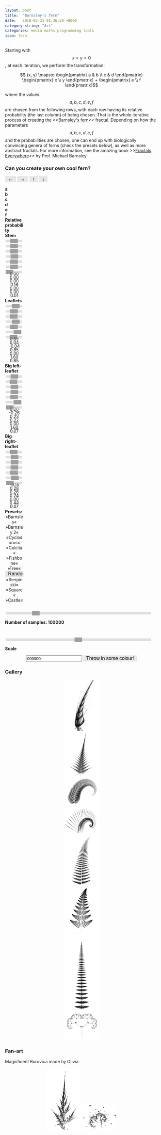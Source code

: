 ```yaml
---
layout: post
title:  "Barnsley's fern"
date:   2018-03-31 01:36:59 +0000
category-string: "Art"
categories: media maths programming tools
icon: fern
---
```


<script src="/assets/script/jscolor.min.js"></script>

<!-- Controls of the game -->

<style>
.slidecontainer {
    width: 100%;
}

.slider {
    -webkit-appearance: none;
    width: 100%;
    height: 8px;
    background: #d3d3d3;
    outline: none;
    opacity: 0.7;
    -webkit-transition: .2s;
    transition: opacity .2s;
}

.slider:hover {
    opacity: 1;
}

.slider::-webkit-slider-thumb {
    -webkit-appearance: none;
    appearance: none;
    width: 25px;
    height: 14px;
    background: #777;
    cursor: pointer;
}

.slider::-moz-range-thumb {
    width: 12px;
    height: 12px;
    background: #4CAF50;
    cursor: pointer;
}

.button {
    background-color: #e7e7e7;
    color: black;
    border: none;
    padding: 1px 10px;
    text-align: center;
    text-decoration: none;
    display: inline-block;
    font-size: 16px;
    cursor: pointer;
  }
</style>


Starting with $$x = y = 0$$, at each iteration, we perform the transformation:

$$ (x, y) \mapsto \begin{pmatrix} a & b \\ c & d \end{pmatrix} \begin{pmatrix} x \\ y \end{pmatrix} + \begin{pmatrix} e \\ f \end{pmatrix}$$

where the values $$a, b, c, d, e, f$$ are chosen from the following rows, with each row having its relative probability (the last column) of being chosen. That is the whole iterative process of creating the >>[Barnsley's fern](https://en.wikipedia.org/wiki/Barnsley_fern)<< fractal. Depending on how the parameters $$a,b,c,d,e,f$$ and the probabilities are chosen, one can end up with biologically convincing genera of ferns (check the presets below), as well as more abstract fractals. For more information, see the amazing book >>[Fractals Everywhere](https://www.amazon.co.uk/Fractals-Everywhere-Prof-Michael-Barnsley/dp/0120790610)<< by Prof. Michael Barnsley.

### Can you create your own cool fern?

<!-- Canvas -->



<center>  
  <canvas id="canvas" style="width:70%;"></canvas>
</center>

<!-- Controls -->
<button onclick="ctx.translate(-canvas.width/50, 0); draw_fern();" class="button"> &larr; </button>
<button onclick="ctx.translate(canvas.width/50, 0); draw_fern();" class="button"> &rarr; </button>
<button onclick="ctx.translate(0, -canvas.width/50); draw_fern();" class="button"> &uarr; </button>
<button onclick="ctx.translate(0, canvas.width/50); draw_fern();" class="button"> &darr; </button>


<div class="row" style="width:100%;">
  <div class="column" style="font-weight:bold; width:12%;"> </div>
  <div class="column" style="font-weight:bold; width:12%;"> a </div>
  <div class="column" style="font-weight:bold; width:12%;"> b </div>
  <div class="column" style="font-weight:bold; width:12%;"> c </div>
  <div class="column" style="font-weight:bold; width:12%;"> d </div>
  <div class="column" style="font-weight:bold; width:12%;"> e </div>
  <div class="column" style="font-weight:bold; width:12%;"> f </div>
  <div class="column" style="font-weight:bold; width:12%;"> Relative probability </div>
</div>
<div class="row" style="width:100%;">
  <div class="column" style="font-weight:bold; width:12%;"> Stem </div>
  <div class="column" style="font-weight:bold; width:12%;">  <input type="range" class="slider" oninput="update_captions()"  step="0.01" min="-2.0" max="2.0" id="a1" style="width:90%" value="0.0"/> </div>
  <div class="column" style="font-weight:bold; width:12%;">  <input type="range" class="slider" oninput="update_captions()"  step="0.01" min="-2.0" max="2.0" id="b1" style="width:90%" value="0.0"/> </div>
  <div class="column" style="font-weight:bold; width:12%;">  <input type="range" class="slider" oninput="update_captions()"  step="0.01" min="-2.0" max="2.0" id="c1"  style="width:90%" value="0.0"/>  </div>
  <div class="column" style="font-weight:bold; width:12%;">  <input type="range" class="slider" oninput="update_captions()"  step="0.01" min="-2.0" max="2.0" id="d1"  style="width:90%" value="0.16"/>  </div>
  <div class="column" style="font-weight:bold; width:12%;">  <input type="range" class="slider" oninput="update_captions()"  step="0.01" min="-2.0" max="2.0" id="e1"  style="width:90%" value="0.0"/>  </div>
  <div class="column" style="font-weight:bold; width:12%;">  <input type="range" class="slider" oninput="update_captions()"  step="0.01" min="-2.0" max="2.0" id="f1"  style="width:90%" value="0.0"/>  </div>
  <div class="column" style="font-weight:bold; width:12%;">  <input type="range" class="slider" oninput="update_captions()"  step="0.01" min="0.0" max="2.0" id="p1"  style="width:90%" value="0.01"/>  </div>
</div>
<div class="row" style="width:100%;">
  <div class="column" align="center" style="margin-top: -5px; width:12%;">  </div>
  <div class="column" align="center" id="a1o" style="margin-top: -5px; width:12%;"> 0.00 </div>
  <div class="column" align="center" id="b1o" style="margin-top: -5px; width:12%;"> 0.00 </div>
  <div class="column" align="center" id="c1o" style="margin-top: -5px; width:12%;"> 0.00 </div>
  <div class="column" align="center" id="d1o" style="margin-top: -5px; width:12%;"> 0.16 </div>
  <div class="column" align="center" id="e1o" style="margin-top: -5px; width:12%;"> 0.00 </div>
  <div class="column" align="center" id="f1o" style="margin-top: -5px; width:12%;"> 0.00 </div>
  <div class="column" align="center" id="p1o" style="margin-top: -5px; width:12%;"> 0.01 </div>
</div>
<div class="row" style="width:100%;">
  <div class="column" style="font-weight:bold; width:12%;"> Leaflets </div>
  <div class="column" style="font-weight:bold; width:12%;">  <input type="range" class="slider" oninput="update_captions()"  step="0.01" min="-2.0" max="2.0" id="a2"  style="width:90%" value="0.85"/>  </div>
  <div class="column" style="font-weight:bold; width:12%;">  <input type="range" class="slider" oninput="update_captions()"  step="0.01" min="-2.0" max="2.0" id="b2"  style="width:90%" value="0.04"/>  </div>
  <div class="column" style="font-weight:bold; width:12%;">  <input type="range" class="slider" oninput="update_captions()"  step="0.01" min="-2.0" max="2.0" id="c2"  style="width:90%" value="-0.04"/>  </div>
  <div class="column" style="font-weight:bold; width:12%;">  <input type="range" class="slider" oninput="update_captions()"  step="0.01" min="-2.0" max="2.0" id="d2"  style="width:90%" value="0.85"/>  </div>
  <div class="column" style="font-weight:bold; width:12%;">  <input type="range" class="slider" oninput="update_captions()"  step="0.01" min="-2.0" max="2.0" id="e2"  style="width:90%" value="0.0"/>  </div>
  <div class="column" style="font-weight:bold; width:12%;">  <input type="range" class="slider" oninput="update_captions()"  step="0.01" min="-2.0" max="2.0" id="f2"  style="width:90%" value="1.60"/>  </div>
  <div class="column" style="font-weight:bold; width:12%;">  <input type="range" class="slider" oninput="update_captions()"  step="0.01" min="0.0" max="2.0" id="p2"  style="width:90%" value="0.85"/> </div>
</div>
<div class="row" style="width:100%;">
  <div class="column" align="center" style="margin-top: -5px; width:12%;">  </div>
  <div class="column" align="center" id="a2o" style="margin-top: -5px; width:12%;"> 0.85 </div>
  <div class="column" align="center" id="b2o" style="margin-top: -5px; width:12%;"> 0.04 </div>
  <div class="column" align="center" id="c2o" style="margin-top: -5px; width:12%;"> -0.04 </div>
  <div class="column" align="center" id="d2o" style="margin-top: -5px; width:12%;"> 0.85 </div>
  <div class="column" align="center" id="e2o" style="margin-top: -5px; width:12%;"> 0.00 </div>
  <div class="column" align="center" id="f2o" style="margin-top: -5px; width:12%;"> 1.60 </div>
  <div class="column" align="center" id="p2o" style="margin-top: -5px; width:12%;"> 0.85 </div>
</div>
<div class="row" style="width:100%;">
  <div class="column" style="font-weight:bold; width:12%;"> Big left-leaflet </div>
  <div class="column" style="font-weight:bold; width:12%;">  <input type="range" class="slider" oninput="update_captions()"  step="0.01" min="-2.0" max="2.0" id="a3"  style="width:90%" value="0.20"/>  </div>
  <div class="column" style="font-weight:bold; width:12%;">  <input type="range" class="slider" oninput="update_captions()"  step="0.01" min="-2.0" max="2.0" id="b3"  style="width:90%" value="-0.26"/>  </div>
  <div class="column" style="font-weight:bold; width:12%;">  <input type="range" class="slider" oninput="update_captions()"  step="0.01" min="-2.0" max="2.0" id="c3"  style="width:90%" value="0.23"/>  </div>
  <div class="column" style="font-weight:bold; width:12%;">  <input type="range" class="slider" oninput="update_captions()"  step="0.01" min="-2.0" max="2.0" id="d3"  style="width:90%" value="0.22"/>  </div>
  <div class="column" style="font-weight:bold; width:12%;">  <input type="range" class="slider" oninput="update_captions()"  step="0.01" min="-2.0" max="2.0" id="e3"  style="width:90%" value="0.0"/>  </div>
  <div class="column" style="font-weight:bold; width:12%;">  <input type="range" class="slider" oninput="update_captions()"  step="0.01" min="-2.0" max="2.0" id="f3"  style="width:90%" value="1.60"/>  </div>
  <div class="column" style="font-weight:bold; width:12%;">  <input type="range" class="slider" oninput="update_captions()"  step="0.01" min="0.0" max="2.0" id="p3"  style="width:90%" value="0.07"/>  </div>
</div>
<div class="row" style="width:100%;">
  <div class="column" align="center" style="margin-top: -5px; width:12%;">  </div>
  <div class="column" align="center" id="a3o" style="margin-top: -5px; width:12%;"> 0.20 </div>
  <div class="column" align="center" id="b3o" style="margin-top: -5px; width:12%;"> -0.26 </div>
  <div class="column" align="center" id="c3o" style="margin-top: -5px; width:12%;"> 0.23 </div>
  <div class="column" align="center" id="d3o" style="margin-top: -5px; width:12%;"> 0.22 </div>
  <div class="column" align="center" id="e3o" style="margin-top: -5px; width:12%;"> 0.00 </div>
  <div class="column" align="center" id="f3o" style="margin-top: -5px; width:12%;"> 1.60 </div>
  <div class="column" align="center" id="p3o" style="margin-top: -5px; width:12%;"> 0.07 </div>
</div>
<div class="row" style="width:100%;">
  <div class="column" style="font-weight:bold; width:12%;"> Big right-leaflet </div>
  <div class="column" style="font-weight:bold; width:12%;">  <input type="range" class="slider" oninput="update_captions()"  step="0.01" min="-2.0" max="2.0" id="a4"  style="width:90%" value="-0.15"/>  </div>
  <div class="column" style="font-weight:bold; width:12%;">  <input type="range" class="slider" oninput="update_captions()"  step="0.01" min="-2.0" max="2.0" id="b4"  style="width:90%" value="0.28"/>  </div>
  <div class="column" style="font-weight:bold; width:12%;">  <input type="range" class="slider" oninput="update_captions()"  step="0.01" min="-2.0" max="2.0" id="c4"  style="width:90%" value="0.26"/>  </div>
  <div class="column" style="font-weight:bold; width:12%;">  <input type="range" class="slider" oninput="update_captions()"  step="0.01" min="-2.0" max="2.0" id="d4"  style="width:90%" value="0.24"/>  </div>
  <div class="column" style="font-weight:bold; width:12%;">  <input type="range" class="slider" oninput="update_captions()"  step="0.01" min="-2.0" max="2.0" id="e4"  style="width:90%" value="0.0"/>  </div>
  <div class="column" style="font-weight:bold; width:12%;">  <input type="range" class="slider" oninput="update_captions()"  step="0.01" min="-2.0" max="2.0" id="f4"  style="width:90%" value="0.44"/>  </div>
  <div class="column" style="font-weight:bold; width:12%;">  <input type="range" class="slider" oninput="update_captions()"  step="0.01" min="0.0" max="2.0" id="p4"  style="width:90%" value="0.07"/> </div>
</div>
<div class="row" style="width:100%;">
  <div class="column" align="center" style="margin-top: -5px; width:12%;">  </div>
  <div class="column" align="center" id="a4o" style="margin-top: -5px; width:12%;"> -0.15 </div>
  <div class="column" align="center" id="b4o" style="margin-top: -5px; width:12%;"> 0.28 </div>
  <div class="column" align="center" id="c4o" style="margin-top: -5px; width:12%;"> 0.26 </div>
  <div class="column" align="center" id="d4o" style="margin-top: -5px; width:12%;"> 0.24 </div>
  <div class="column" align="center" id="e4o" style="margin-top: -5px; width:12%;"> 0.00 </div>
  <div class="column" align="center" id="f4o" style="margin-top: -5px; width:12%;"> 0.44 </div>
  <div class="column" align="center" id="p4o" style="margin-top: -5px; width:12%;"> 0.07 </div>
</div>

<div class="row">
  <div class="column" style="width:12%; font-weight:bold;"> Presets: </div>
  <div class="column" style="width:12%" align="center"> <a onclick="set_preset('barnsley')"> »Barnsley«</a> </div>
  <div class="column" style="width:12%" align="center"> <a onclick="set_preset('barnsley2')"> »Barnsley 2«</a> </div>
  <div class="column" style="width:12%" align="center"> <a onclick="set_preset('cyclosorus')"> »Cyclosorus«</a> </div>
  <div class="column" style="width:12%" align="center"> <a onclick="set_preset('culcita')"> »Culcita«</a> </div>
  <div class="column" style="width:12%" align="center"> <a onclick="set_preset('fishbone')"> »Fishbone«</a> </div>
  <div class="column" style="width:12%" align="center"> <a onclick="set_preset('tree')"> »Tree«</a> </div>
  <div class="column" style="width:12%" align="center"> <button onclick="set_random()" class="button"> Randomize! </button> </div>
</div>

<div class="row">
  <div class="column" style="width:12%; font-weight:bold;"> </div>
  <div class="column" style="width:12%" align="center"> <a onclick="set_preset('sierpinski')"> »Sierpinski«</a> </div>
  <div class="column" style="width:12%" align="center"> <a onclick="set_preset('square')"> »Square«</a> </div>
  <div class="column" style="width:12%" align="center">  <a onclick="set_preset('castle')"> »Castle«</a>  </div>
  <div class="column" style="width:12%" align="center">  </div>
  <div class="column" style="width:12%" align="center">  </div>
  <div class="column" style="width:12%" align="center">  </div>
  <div class="column" style="width:12%" align="center">  </div>
</div>

<div style="padding-top: 25px;">
<input type="range" min="5000" max="500000" value="100000" step="5000" class="slider" id="samples_slider" oninput="update_samples(); draw_fern();" style="width:95%;">
<p id="samples_output" style="font-weight:bold;"> Number of samples: 100000 </p>
</div>

<div style="padding-top: 25px;">
<input type="range" class="slider" id="scale_slider" oninput="update_scale(); draw_fern();" style="width:95%;">
<p style="font-weight:bold;"> Scale </p>
</div>

 <div align="center" class="row"> <input type="text" class="jscolor" id="colorinput" value="000000"> <button class="button" onclick="set_colour()"> Throw in some colour! </button> </div>

<!-- Gallery  -->



### Gallery
<div align="center">
<div class="row">
<div class="column" style="width:23%;"><img src="/assets/image/bernsleys_fern_gallery/1.png"></div>
<div class="column" style="width:23%;"><img src="/assets/image/bernsleys_fern_gallery/2.png"></div>
<div class="column" style="width:23%;"><img src="/assets/image/bernsleys_fern_gallery/3.png"></div>
<div class="column" style="width:23%;"><img src="/assets/image/bernsleys_fern_gallery/4.png"></div>
</div>

<div class="row">
<div class="column" style="width:23%;"><img src="/assets/image/bernsleys_fern_gallery/5.png"></div>
<div class="column" style="width:23%;"><img src="/assets/image/bernsleys_fern_gallery/6.png"></div>
<div class="column" style="width:23%;"><img src="/assets/image/bernsleys_fern_gallery/7.png"></div>
<div class="column" style="width:23%;"><img src="/assets/image/bernsleys_fern_gallery/8.png"></div>
</div>
</div>

### Fan-art
Magnificent Borovica made by Olivia:
<div align="center">
<img src="/assets/image/bernsleys_fern_gallery/borovica.png" style="width:23%;">
<img src="/assets/image/bernsleys_fern_gallery/leafy.png" style="width:23%;">
</div>



<!-- Javascript -->

<script>
  var canvas = document.getElementById('canvas');
  canvas.width = canvas.clientWidth;
  canvas.height =  canvas.clientWidth;
  var ctx = canvas.getContext("2d");
  var clr = '#000000';

  var scale = canvas.height/11;
  document.getElementById('scale_slider').min = scale/10;
  document.getElementById('scale_slider').step = scale/5;
  document.getElementById('scale_slider').max = scale*20;
  document.getElementById('scale_slider').value = scale;


  function hexToRgb(hex) {
    var result = /^#?([a-f\d]{2})([a-f\d]{2})([a-f\d]{2})$/i.exec(hex);
    return result ? {
        r: parseInt(result[1], 16),
        g: parseInt(result[2], 16),
        b: parseInt(result[3], 16)
    } : null;
  }


  function update_scale() {
    scale = parseFloat(document.getElementById('scale_slider').value);
  }

  function update_captions() {
    for (v in {a:'a', b:'b', c:'c', d:'d', e:'e', f:'f', p:'p'}) {
      for (n in {'1':'1', '2':'2', '3':'3', '4':'4'}) {
        vid = v + n;
        document.getElementById(vid + 'o').innerHTML = parseFloat(document.getElementById(vid).value).toFixed(2);
      }
    }
    draw_fern();
  }
  function update_samples() {
    var samples = parseInt(document.getElementById("samples_slider").value);
    document.getElementById("samples_output").innerHTML = "Number of samples: " + samples;
  }


  function draw_fern() {
    // clean the canvas
    ctx.save();
    ctx.setTransform(1, 0, 0, 1, 0, 0);
    ctx.clearRect(0, 0, canvas.width, canvas.height);
    ctx.restore();

    var samples = parseInt(document.getElementById("samples_slider").value);

    // normalize row probabilities
    var p1 = parseFloat(document.getElementById("p1").value);
    var p2 = parseFloat(document.getElementById("p2").value);
    var p3 = parseFloat(document.getElementById("p3").value);
    var p4 = parseFloat(document.getElementById("p4").value);
    var sump = p1 + p2 + p3 + p4;
    p1 = p1/sump; p2 = p2/sump; p3 = p3/sump; p4=p4/sump;

    var x = 0, y = 0;


    var rv = {
      '1': [parseFloat(document.getElementById("a1").value), parseFloat(document.getElementById("b1").value),
            parseFloat(document.getElementById("c1").value), parseFloat(document.getElementById("d1").value),
            parseFloat(document.getElementById("e1").value), parseFloat(document.getElementById("f1").value)],

      '2': [parseFloat(document.getElementById("a2").value), parseFloat(document.getElementById("b2").value),
            parseFloat(document.getElementById("c2").value), parseFloat(document.getElementById("d2").value),
            parseFloat(document.getElementById("e2").value), parseFloat(document.getElementById("f2").value)],

      '3': [parseFloat(document.getElementById("a3").value), parseFloat(document.getElementById("b3").value),
            parseFloat(document.getElementById("c3").value), parseFloat(document.getElementById("d3").value),
            parseFloat(document.getElementById("e3").value), parseFloat(document.getElementById("f3").value)],

      '4': [parseFloat(document.getElementById("a4").value), parseFloat(document.getElementById("b4").value),
            parseFloat(document.getElementById("c4").value), parseFloat(document.getElementById("d4").value),
            parseFloat(document.getElementById("e4").value), parseFloat(document.getElementById("f4").value)]
    }

    var a, b, c, d, e, f;

    for (var i = 0; i < samples; i++) {
      // Roll a die to choose the row
      var die = Math.random();
      if (die <= p1) {
        a = rv['1'][0]; b = rv['1'][1]; c = rv['1'][2]; d = rv['1'][3]; e = rv['1'][4]; f = rv['1'][5];
      } else if (die <= p1 + p2) {
        a = rv['2'][0]; b = rv['2'][1]; c = rv['2'][2]; d = rv['2'][3]; e = rv['2'][4]; f = rv['2'][5];
      } else if (die <= p1 + p2 + p3) {
        a = rv['3'][0]; b = rv['3'][1]; c = rv['3'][2]; d = rv['3'][3]; e = rv['3'][4]; f = rv['3'][5];
      } else {
        a = rv['4'][0]; b = rv['4'][1]; c = rv['4'][2]; d = rv['4'][3]; e = rv['4'][4]; f = rv['4'][5];
      }

      var oldx = parseFloat(x), oldy = parseFloat(y);
      x = a*oldx + b*oldy + e;
      y = c*oldx + d*oldy + f;

      ctx.fillRect(canvas.width/2 + scale*x, canvas.height - scale*y - 20, 1, 1);
    }
  }

  function set_preset(name) {
    fern = ferns[name];
    for (key in fern) {
      document.getElementById(key).value = fern[key];
    }
    update_captions();
    draw_fern();
  }

  function set_random() {
    for (key in ferns["barnsley"]) {
      var altvalue = parseFloat(document.getElementById(key).value) + (Math.random() - 0.5)/8;

      document.getElementById(key).value = Math.max(parseFloat(document.getElementById(key).min), Math.min(parseFloat(document.getElementById(key).max),
      altvalue));
    }
    update_captions();
    draw_fern();
  }

  function set_colour() {
    ctx.fillStyle = "#" + document.getElementById("colorinput").value;
    draw_fern();
  }

  ferns = {
    "barnsley": {
      "a1": 0.00,
      "b1": 0.00,
      "c1": 0.00,
      "d1": 0.16,
      "e1": 0.00,
      "f1": 0.00,
      "p1": 0.01,

      "a2": 0.85,
      "b2": 0.04,
      "c2": -0.04,
      "d2": 0.85,
      "e2": 0.00,
      "f2": 1.60,
      "p2": 0.85,

      "a3": 0.20,
      "b3": -0.26,
      "c3": 0.23,
      "d3": 0.22,
      "e3": 0.00,
      "f3": 1.60,
      "p3": 0.07,

      "a4": -0.15,
      "b4": 0.28,
      "c4": 0.26,
      "d4": 0.24,
      "e4": 0.00,
      "f4": 0.44,
      "p4": 0.07
    },

    "culcita": {
      "a1": 0.00,
      "b1": 0.00,
      "c1": 0.00,
      "d1": 0.25,
      "e1": 0.00,
      "f1": -0.14,
      "p1": 0.02,

      "a2": 0.85,
      "b2": 0.02,
      "c2": -0.02,
      "d2": 0.83,
      "e2": 0.00,
      "f2": 1.00,
      "p2": 0.84,

      "a3": 0.09,
      "b3": -0.28,
      "c3": 0.3,
      "d3": 0.11,
      "e3": 0.00,
      "f3": 0.60,
      "p3": 0.07,

      "a4": -0.09,
      "b4": 0.28,
      "c4": 0.3,
      "d4": 0.09,
      "e4": 0.00,
      "f4": 0.70,
      "p4": 0.07
    },

    "fishbone": {
      "a1": 0.00,
      "b1": 0.00,
      "c1": 0.00,
      "d1": 0.25,
      "e1": 0.00,
      "f1": -0.4,
      "p1": 0.02,

      "a2": 0.95,
      "b2": 0.002,
      "c2": -0.002,
      "d2": 0.93,
      "e2": -0.002,
      "f2": 0.5,
      "p2": 0.84,

      "a3": 0.035,
      "b3": -0.11,
      "c3": 0.27,
      "d3": 0.01,
      "e3": 0.047,
      "f3": 0.06,
      "p3": 0.07,

      "a4": -0.04,
      "b4": 0.11,
      "c4": 0.27,
      "d4": 0.01,
      "e4": 0.047,
      "f4": 0.06,
      "p4": 0.07
    },

    "cyclosorus": {
      "a1": 0.00,
      "b1": 0.00,
      "c1": 0.00,
      "d1": 0.25,
      "e1": 0.00,
      "f1": -0.4,
      "p1": 0.02,

      "a2": 0.95,
      "b2": 0.005,
      "c2": -0.005,
      "d2": 0.93,
      "e2": -0.002,
      "f2": 0.5,
      "p2": 0.84,

      "a3": 0.035,
      "b3": -0.2,
      "c3": 0.16,
      "d3": 0.04,
      "e3": -0.09,
      "f3": 0.02,
      "p3": 0.07,

      "a4": -0.04,
      "b4": 0.2,
      "c4": 0.16,
      "d4": 0.04,
      "e4": 0.083,
      "f4": 0.12,
      "p4": 0.07
    },

    "barnsley2": {
      "a1": 0.00,
      "b1": 0.00,
      "c1": 0.00,
      "d1": 0.2,
      "e1": 0.00,
      "f1": -0.12,
      "p1": 0.01,

      "a2": 0.845,
      "b2": 0.035,
      "c2": -0.035,
      "d2": 0.82,
      "e2": 0.00,
      "f2": 1.60,
      "p2": 0.85,

      "a3": 0.20,
      "b3": -0.31,
      "c3": 0.255,
      "d3": 0.245,
      "e3": 0.00,
      "f3": 0.29,
      "p3": 0.07,

      "a4": -0.15,
      "b4": 0.24,
      "c4": 0.25,
      "d4": 0.2,
      "e4": 0.00,
      "f4": 0.68,
      "p4": 0.07
    },

    "tree": {
        "a1": 0.00,
        "b1": 0.00,
        "c1": 0.00,
        "d1": 0.5,
        "e1": 0.00,
        "f1": 0.0,
        "p1": 0.05,

        "a2": 0.42,
        "b2": -0.42,
        "c2": 0.42,
        "d2": 0.42,
        "e2": 0.00,
        "f2": 0.2,
        "p2": 0.4,

        "a3": 0.42,
        "b3": 0.42,
        "c3": -0.42,
        "d3": 0.42,
        "e3": 0.00,
        "f3": 0.2,
        "p3": 0.4,

        "a4": 0.1,
        "b4": 0.0,
        "c4": 0.0,
        "d4": 0.1,
        "e4": 0.00,
        "f4": 0.2,
        "p4": 0.15
      },

      "sierpinski": {
          "a1": 0.5,
          "b1": 0.00,
          "c1": 0.00,
          "d1": 0.5,
          "e1": 1.0,
          "f1": 1.0,
          "p1": 0.33,

          "a2": 0.5,
          "b2": 0.0,
          "c2": 0.0,
          "d2": 0.5,
          "e2": 1.0,
          "f2": 50,
          "p2": 0.33,

          "a3": 0.5,
          "b3": 0.0,
          "c3": 0.0,
          "d3": 0.5,
          "e3": 50,
          "f3": 50,
          "p3": 0.34,

          "a4": 0.0,
          "b4": 0.0,
          "c4": 0.0,
          "d4": 0.0,
          "e4": 0.00,
          "f4": 0.0,
          "p4": 0.0
        },

        "square": {
            "a1": 0.5,
            "b1": 0.00,
            "c1": 0.00,
            "d1": 0.5,
            "e1": 1.0,
            "f1": 1.0,
            "p1": 0.25,

            "a2": 0.5,
            "b2": 0.0,
            "c2": 0.0,
            "d2": 0.5,
            "e2": 50.0,
            "f2": 1.0,
            "p2": 0.25,

            "a3": 0.5,
            "b3": 0.0,
            "c3": 0.0,
            "d3": 0.5,
            "e3": 1.0,
            "f3": 50.0,
            "p3": 0.25,

            "a4": 0.5,
            "b4": 0.0,
            "c4": 0.0,
            "d4": 0.5,
            "e4": 50.0,
            "f4": 50.0,
            "p4": 0.25
          },

          "castle": {
              "a1": 0.5,
              "b1": 0.00,
              "c1": 0.00,
              "d1": 0.5,
              "e1": 0.0,
              "f1": 0.0,
              "p1": 0.25,

              "a2": 0.5,
              "b2": 0.0,
              "c2": 0.0,
              "d2": 0.5,
              "e2": 2.0,
              "f2": 0.0,
              "p2": 0.25,

              "a3": 0.4,
              "b3": 0.0,
              "c3": 0.0,
              "d3": 0.4,
              "e3": 0.0,
              "f3": 1.0,
              "p3": 0.25,

              "a4": 0.5,
              "b4": 0.0,
              "c4": 0.0,
              "d4": 0.5,
              "e4": 2.0,
              "f4": 1.0,
              "p4": 0.25
            }
  }

  // Randomly choose a fern to draw at refresh
  set_preset(["barnsley", "barnsley2", "cyclosorus", "culcita", "fishbone"][Math.floor(5 * Math.random())]);
</script>
